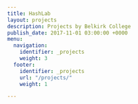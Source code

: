 ```yaml
---
title: HashLab
layout: projects
description: Projects by Belkirk College
publish_date: 2017-11-01 03:00:00 +0000
menu:
  navigation:
    identifier: _projects
    weight: 3
  footer:
    identifier: _projects
    url: "/projects/"
    weight: 1

---
```

